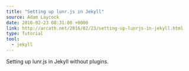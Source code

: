 ```yaml
---
title: "Setting up lunr.js in Jekyll"
source: Adam Laycock
date: 2016-02-23 08:31:00 +0000
link: http://arcath.net/2016/02/23/setting-up-lunrjs-in-jekyll.html
type: Tutorial
tool:
  - jekyll
---
```

Setting up lunr.js in Jekyll without plugins.





